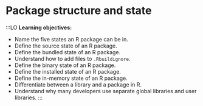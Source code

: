 # Package structure and state

:::LO
**Learning objectives:**

* Name the five states an R package can be in.
* Define the source state of an R package.
* Define the bundled state of an R package.
* Understand how to add files to `.Rbuildignore`.
* Define the binary state of an R package.
* Define the installed state of an R package.
* Define the in-memory state of an R package.
* Differentiate between a library and a package in R.
* Understand why many developers use separate global libraries and user libraries.
:::
